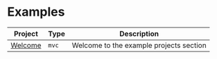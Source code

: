 # Examples

| Project              | Type  | Description                               |
|----------------------|-------|--------------------------------------------|
| [Welcome](./welcome) | `mvc` | Welcome to the example projects section |